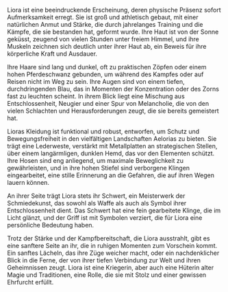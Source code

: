 Liora ist eine beeindruckende Erscheinung, deren physische Präsenz sofort Aufmerksamkeit erregt. Sie ist groß und athletisch gebaut, mit einer natürlichen Anmut und Stärke, die durch jahrelanges Training und die Kämpfe, die sie bestanden hat, geformt wurde. Ihre Haut ist von der Sonne geküsst, zeugend von vielen Stunden unter freiem Himmel, und ihre Muskeln zeichnen sich deutlich unter ihrer Haut ab, ein Beweis für ihre körperliche Kraft und Ausdauer.

Ihre Haare sind lang und dunkel, oft zu praktischen Zöpfen oder einem hohen Pferdeschwanz gebunden, um während des Kampfes oder auf Reisen nicht im Weg zu sein. Ihre Augen sind von einem tiefen, durchdringenden Blau, das in Momenten der Konzentration oder des Zorns fast zu leuchten scheint. In ihrem Blick liegt eine Mischung aus Entschlossenheit, Neugier und einer Spur von Melancholie, die von den vielen Schlachten und Herausforderungen zeugt, die sie bereits gemeistert hat.

Lioras Kleidung ist funktional und robust, entworfen, um Schutz und Bewegungsfreiheit in den vielfältigen Landschaften Aelorias zu bieten. Sie trägt eine Lederweste, verstärkt mit Metallplatten an strategischen Stellen, über einem langärmligen, dunklen Hemd, das vor den Elementen schützt. Ihre Hosen sind eng anliegend, um maximale Beweglichkeit zu gewährleisten, und in ihre hohen Stiefel sind verborgene Klingen eingearbeitet, eine stille Erinnerung an die Gefahren, die auf ihren Wegen lauern können.

An ihrer Seite trägt Liora stets ihr Schwert, ein Meisterwerk der Schmiedekunst, das sowohl als Waffe als auch als Symbol ihrer Entschlossenheit dient. Das Schwert hat eine fein gearbeitete Klinge, die im Licht glänzt, und der Griff ist mit Symbolen verziert, die für Liora eine persönliche Bedeutung haben.

Trotz der Stärke und der Kampfbereitschaft, die Liora ausstrahlt, gibt es eine sanftere Seite an ihr, die in ruhigen Momenten zum Vorschein kommt. Ein sanftes Lächeln, das ihre Züge weicher macht, oder ein nachdenklicher Blick in die Ferne, der von ihrer tiefen Verbindung zur Welt und ihren Geheimnissen zeugt. Liora ist eine Kriegerin, aber auch eine Hüterin alter Magie und Traditionen, eine Rolle, die sie mit Stolz und einer gewissen Ehrfurcht erfüllt.
